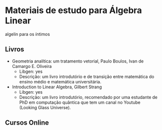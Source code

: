 # Materiais de estudo para Álgebra Linear
algelin para os íntimos 

## Livros

  * Geometria analítica: um tratamento vetorial, Paulo Boulos, Ivan de Camargo E. Oliveira  
    * Libgen: yes
    * Descrição: um livro introdutório e de transição entre matemática do ensino médio e matemática universitária.  
  * Introduction to Linear Algebra, Gilbert Strang  
    * Libgen: yes
    * Descrição: um livro introdutório, recomendado por uma estudante de PhD em computação quântica que tem um canal no Youtube (Looking Glass Universe).  
## Cursos Online
